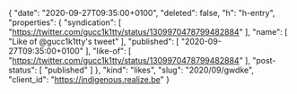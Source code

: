 {
  "date": "2020-09-27T09:35:00+0100",
  "deleted": false,
  "h": "h-entry",
  "properties": {
    "syndication": [
      "https://twitter.com/gucc1k1tty/status/1309970478799482884"
    ],
    "name": [
      "Like of @gucc1k1tty's tweet"
    ],
    "published": [
      "2020-09-27T09:35:00+0100"
    ],
    "like-of": [
      "https://twitter.com/gucc1k1tty/status/1309970478799482884"
    ],
    "post-status": [
      "published"
    ]
  },
  "kind": "likes",
  "slug": "2020/09/gwdke",
  "client_id": "https://indigenous.realize.be"
}
